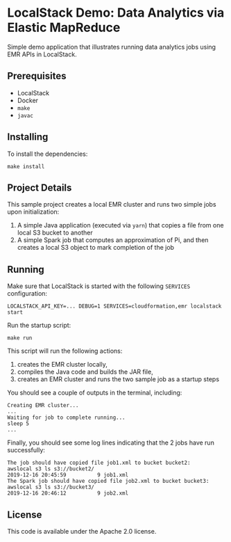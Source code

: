 # LocalStack Demo: Data Analytics via Elastic MapReduce

Simple demo application that illustrates running data analytics jobs using EMR APIs in LocalStack.

## Prerequisites

* LocalStack
* Docker
* `make`
* `javac`

## Installing

To install the dependencies:
```
make install
```

## Project Details

This sample project creates a local EMR cluster and runs two simple jobs upon initialization:
1. A simple Java application (executed via `yarn`) that copies a file from one local S3 bucket to another
2. A simple Spark job that computes an approximation of Pi, and then creates a local S3 object to mark completion of the job

## Running

Make sure that LocalStack is started with the following `SERVICES` configuration:
```
LOCALSTACK_API_KEY=... DEBUG=1 SERVICES=cloudformation,emr localstack start
```

Run the startup script:

```
make run
```

This script will run the following actions:
1. creates the EMR cluster locally,
2. compiles the Java code and builds the JAR file,
3. creates an EMR cluster and runs the two sample job as a startup steps

You should see a couple of outputs in the terminal, including:
```
Creating EMR cluster...
...
Waiting for job to complete running...
sleep 5
...
```

Finally, you should see some log lines indicating that the 2 jobs have run successfully:
```
The job should have copied file job1.xml to bucket bucket2:
awslocal s3 ls s3://bucket2/
2019-12-16 20:45:59          9 job1.xml
The Spark job should have copied file job2.xml to bucket bucket3:
awslocal s3 ls s3://bucket3/
2019-12-16 20:46:12          9 job2.xml
```

## License

This code is available under the Apache 2.0 license.
